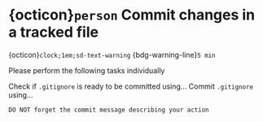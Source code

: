 # {octicon}`person` Commit changes in a tracked file
{octicon}`clock;1em;sd-text-warning` {bdg-warning-line}`5 min`

Please perform the following tasks individually

Check if `.gitignore` is ready to be committed using...
Commit `.gitignore` using...

````{attention}
DO NOT forget the commit message describing your action
````